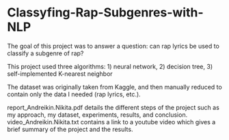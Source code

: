 # Classyfing-Rap-Subgenres-with-NLP
The goal of this project was to answer a question: can rap lyrics be used to classify a subgenre of rap?

This project used three algorithms: 1) neural network, 2) decision tree, 3) self-implemented K-nearest neighbor 

The dataset was originally taken from Kaggle, and then manually reduced to contain only the data I needed (rap lyrics, etc.). 


report_Andreikin.Nikita.pdf details the different steps of the project such as my approach, my dataset, experiments, results, and conclusion.
video_Andreikin.Nikita.txt contains a link to a youtube video which gives a brief summary of the project and the results. 
